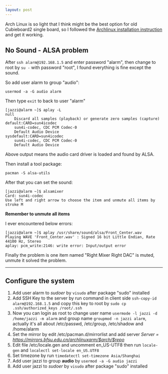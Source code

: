 ```yaml
---
layout: post
---
```


Arch Linux is so light that I think might be the best option for old Cubieboard2 single board, so I followed the [Archlinux installation instruction](https://archlinuxarm.org/platforms/armv7/allwinner/cubieboard-2) and get it working.

## No Sound - ALSA problem

After `ssh alarm@192.168.1.5` and enter password "alarm", then change to root by `su -` with password "root", I found everything is fine except the sound.

So add user alarm to group "audio":

`usermod -a -G audio alarm`

Then type `exit` to back to user "alarm"

```
[jazzi@alarm ~]$ aplay -L
null
    Discard all samples (playback) or generate zero samples (capture)
default:CARD=sun4icodec
    sun4i-codec, CDC PCM Codec-0
    Default Audio Device
sysdefault:CARD=sun4icodec
    sun4i-codec, CDC PCM Codec-0
    Default Audio Device
```

Above output means the audio card driver is loaded and found by ALSA.

Then install a tool package:

`pacman -S alsa-utils`

After that you can set the sound:

```
[jazzi@alarm ~]$ alsamixer
Card: sun4i-codec
Use left and right arrow to choose the item and unmute all items by stroke M
```

**Remember to unmute all items**

I ever encountered below errors:

```
[jazzi@alarm ~]$ aplay /usr/share/sound/alsa/Front_Center.wav 
Playing WAVE 'Front_Center.wav' : Signed 16 bit Little Endian, Rate 44100 Hz, Stereo
aplay: pcm_write:2146: write error: Input/output error
```

Finally the problem is one item named "Right Mixer Right DAC" is muted, unmute it solved the problem.

---

## Configure the system

1. Add user alarm to *sudoer* by `visudo` after package "sudo" installed
2. Add SSH Key to the server by run command in client side `ssh-copy-id alarm@192.168.1.5` and copy this key to root by `sudo cp .ssh/authorized_keys /root/.ssh`
3. Now you can login as root to change user name `usermode -l jazzi -d /home/jazzi -m alarm` and group name `groupmod -n jazzi alarm`, actually it's all about /etc/passwd, /etc/group, /etc/shadow and /home/alarm
4. Set the mirror by edit /etc/pacman.d/mirrorlist and add server *Server = https://mirrors.bfsu.edu.cn/archlinuxarm/$arch/$repo*
5. Edit file /etc/locale.gen and uncomment en_US-UTF8 then run `locale-gen` and `localectl set-locale en_US.UTF8`
6. Set timezone by run `timedatectl set-timezone Asia/Shanghai`
7. Add user jazzi to group **audio** by `usermod -a -G audio jazzi`
8. Add user jazzi to *sudoer* by `visudo` after package "sudo" installed
